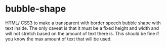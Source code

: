 # bubble-shape
HTML/ CSS3 to make a transparent with border speech bubble shape with text inside. The only caveat is that it must be a fixed height and width and will not stretch based on the amount of text there is. This should be fine if you know the max amount of text that will be used.
